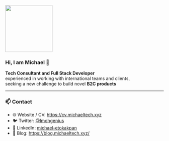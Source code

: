 <img src="https://res.cloudinary.com/dykoiorgv/image/upload/v1755277431/1755198227159_qfhqu4.jpg" width="150" />

### Hi, I am Michael 👋

**Tech Consultant and Full Stack Developer**  
experienced in working with international teams and clients,  
seeking a new challenge to build novel **B2C products**

---

### 📫 Contact

- 🌐 Website / CV: https://cv.michaeltech.xyz  
- 🐦 Twitter: [@Imohgenius](https://twitter.com/Imohgenius)  
- 💼 LinkedIn: [michael-etokakpan](https://www.linkedin.com/in/michael-etokakpan)  
- 📝 Blog: https://blog.michaeltech.xyz/
